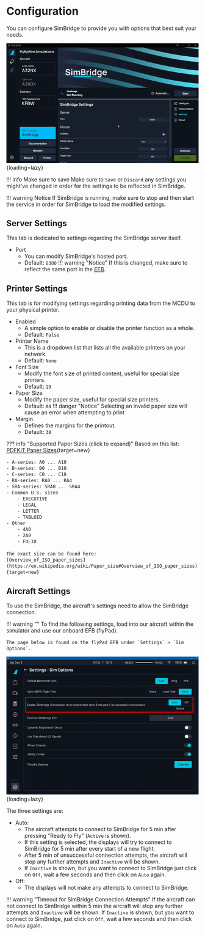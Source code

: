 <link rel="stylesheet" href="../../../stylesheets/web-mcdu.css">

# Configuration
You can configure SimBridge to provide you with options that best suit your needs.

![configuration](../assets/simbridge_config.png){loading=lazy}

!!! info Make sure to save
    Make sure to `Save` or `Discard` any settings you might've changed in order for the settings to be reflected in SimBridge.

!!! warning Notice 
    If SimBridge is running, make sure to stop and then start the service in order for SimBridge to load the modified settings.

## Server Settings
This tab is dedicated to settings regarding the SimBridge server itself.

- Port
    - You can modify SimBridge's hosted port.
    - Default: `8380`
    !!! warning "Notice"
        If this is changed, make sure to reflect the same port in the [EFB](../../../aircraft/a32nx/feature-guides/flypados3/settings.md#sim-options).

## Printer Settings
This tab is for modifying settings regarding printing data from the MCDU to your physical printer.

- Enabled
    - A simple option to enable or disable the printer function as a whole.
    - Default: `False`
- Printer Name
    - This is a dropdown list that lists all the available printers on your network.
    - Default: `None`
-  Font Size
    - Modify the font size of printed content, useful for special size printers.
    - Default: `19`
 - Paper Size
    - Modify the paper size, useful for special size printers.
    - Default: `A4`
    !!! danger "Notice"
        Selecting an invalid paper size will cause an error when attempting to print
-  Margin
    -  Defines the margins for the printout.
    -  Default: `30`

??? info "Supported Paper Sizes (click to expand)"
    Based on this list: [PDFKIT Paper Sizes](https://pdfkit.org/docs/paper_sizes.html){target=new}

    - A-series: A0 ... A10
    - B-series: B0 ... B10
    - C-series: C0 ... C10
    - RA-series: RA0 ... RA4
    - SRA-series: SRA0 ... SRA4
    - Common U.S. sizes
        - EXECUTIVE
        - LEGAL
        - LETTER
        - TABLOID
    - Other
        - 4A0
        - 2A0
        - FOLIO

    The exact size can be found here:
    [Overview_of_ISO_paper_sizes](https://en.wikipedia.org/wiki/Paper_size#Overview_of_ISO_paper_sizes){target=new}

## Aircraft Settings

To use the SimBridge, the aircraft's settings need to allow the SimBridge connection.

!!! warning ""
    To find the following settings, load into our aircraft within the simulator and use our onboard EFB (flyPad).

    The page below is found on the flyPad EFB under `Settings` > `Sim Options`.

![flyPad EFB Settings Sim Options](../assets/efb-setting-simoptions.png){loading=lazy}

The three settings are:

- Auto:
    - The aircraft attempts to connect to SimBridge for 5 min after pressing "Ready to Fly" (`Active` is shown).
    - If this setting is selected, the displays will try to connect to SimBridge for 5 min after every start of a new flight.
    - After 5 min of unsuccessful connection attempts, the aircraft will stop any further attempts and `Inactive` will be shown.
    - If `Inactive` is shown, but you want to connect to SimBridge just click on `Off`, wait a few seconds and then click on `Auto` again.
- Off:
    - The displays will not make any attempts to connect to SimBridge.

!!! warning "Timeout for SimBridge Connection Attempts"
    If the aircraft can not connect to SimBridge within 5 min the aircraft will stop any further attempts and `Inactive` will be shown. If `Inactive` is shown, but you want to connect to SimBridge, just click on `Off`, wait a few seconds and then click on `Auto` again.
